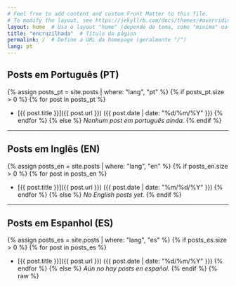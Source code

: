 ```yaml
---
# Feel free to add content and custom Front Matter to this file.
# To modify the layout, see https://jekyllrb.com/docs/themes/#overriding-theme-defaults
layout: home  # Usa o layout "home" (depende do tema, como "minima" ou customizado)
title: "encruzilhada"  # Título da página
permalink: /  # Define a URL da homepage (geralmente "/")
lang: pt
---
```


## Posts em Português (PT)
{% assign posts_pt = site.posts | where: "lang", "pt" %}
{% if posts_pt.size > 0 %}
  {% for post in posts_pt %}
  - [{{ post.title }}]({{ post.url }}) ({{ post.date | date: "%d/%m/%Y" }})
  {% endfor %}
{% else %}
  *Nenhum post em português ainda.*
{% endif %}

---

## Posts em Inglês (EN)
{% assign posts_en = site.posts | where: "lang", "en" %}
{% if posts_en.size > 0 %}
  {% for post in posts_en %}
  - [{{ post.title }}]({{ post.url }}) ({{ post.date | date: "%m/%d/%Y" }})
  {% endfor %}
{% else %}
  *No English posts yet.*
{% endif %}

---

## Posts em Espanhol (ES)
{% assign posts_es = site.posts | where: "lang", "es" %}
{% if posts_es.size > 0 %}
  {% for post in posts_es %}
  - [{{ post.title }}]({{ post.url }}) ({{ post.date | date: "%d/%m/%Y" }})
  {% endfor %}
{% else %}
  *Aún no hay posts en español.*
{% endif %}
{% raw %}
